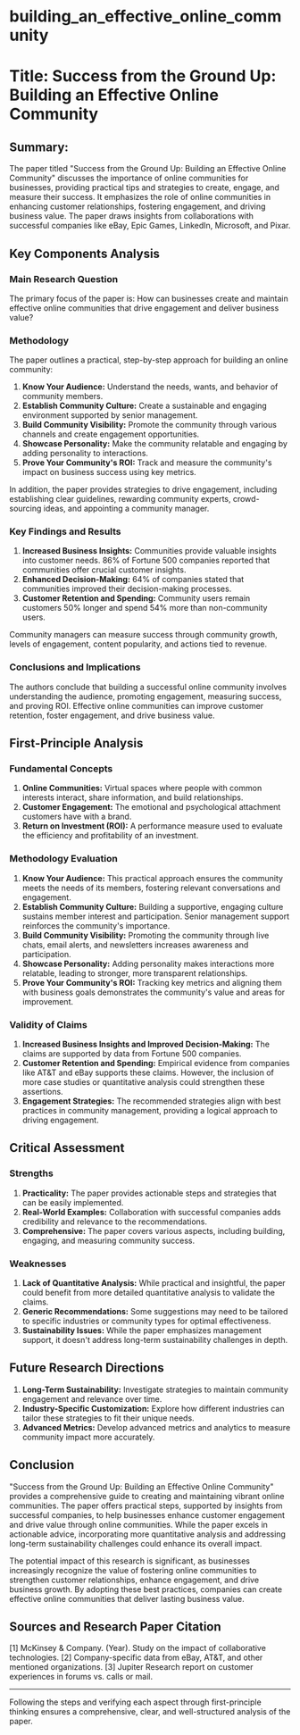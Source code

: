 # building_an_effective_online_community

# Title: Success from the Ground Up: Building an Effective Online Community

## Summary:
The paper titled "Success from the Ground Up: Building an Effective Online Community" discusses the importance of online communities for businesses, providing practical tips and strategies to create, engage, and measure their success. It emphasizes the role of online communities in enhancing customer relationships, fostering engagement, and driving business value. The paper draws insights from collaborations with successful companies like eBay, Epic Games, LinkedIn, Microsoft, and Pixar.

## Key Components Analysis

### Main Research Question
The primary focus of the paper is: How can businesses create and maintain effective online communities that drive engagement and deliver business value?

### Methodology
The paper outlines a practical, step-by-step approach for building an online community:

1. **Know Your Audience:** Understand the needs, wants, and behavior of community members.
2. **Establish Community Culture:** Create a sustainable and engaging environment supported by senior management.
3. **Build Community Visibility:** Promote the community through various channels and create engagement opportunities.
4. **Showcase Personality:** Make the community relatable and engaging by adding personality to interactions.
5. **Prove Your Community's ROI:** Track and measure the community's impact on business success using key metrics.

In addition, the paper provides strategies to drive engagement, including establishing clear guidelines, rewarding community experts, crowd-sourcing ideas, and appointing a community manager.

### Key Findings and Results
1. **Increased Business Insights:** Communities provide valuable insights into customer needs. 86% of Fortune 500 companies reported that communities offer crucial customer insights.
2. **Enhanced Decision-Making:** 64% of companies stated that communities improved their decision-making processes.
3. **Customer Retention and Spending:** Community users remain customers 50% longer and spend 54% more than non-community users.

Community managers can measure success through community growth, levels of engagement, content popularity, and actions tied to revenue.

### Conclusions and Implications
The authors conclude that building a successful online community involves understanding the audience, promoting engagement, measuring success, and proving ROI. Effective online communities can improve customer retention, foster engagement, and drive business value.

## First-Principle Analysis

### Fundamental Concepts
1. **Online Communities:** Virtual spaces where people with common interests interact, share information, and build relationships.
2. **Customer Engagement:** The emotional and psychological attachment customers have with a brand.
3. **Return on Investment (ROI):** A performance measure used to evaluate the efficiency and profitability of an investment.

### Methodology Evaluation
1. **Know Your Audience:** This practical approach ensures the community meets the needs of its members, fostering relevant conversations and engagement.
2. **Establish Community Culture:** Building a supportive, engaging culture sustains member interest and participation. Senior management support reinforces the community's importance.
3. **Build Community Visibility:** Promoting the community through live chats, email alerts, and newsletters increases awareness and participation.
4. **Showcase Personality:** Adding personality makes interactions more relatable, leading to stronger, more transparent relationships.
5. **Prove Your Community's ROI:** Tracking key metrics and aligning them with business goals demonstrates the community's value and areas for improvement.

### Validity of Claims
1. **Increased Business Insights and Improved Decision-Making:** The claims are supported by data from Fortune 500 companies.
2. **Customer Retention and Spending:** Empirical evidence from companies like AT&T and eBay supports these claims. However, the inclusion of more case studies or quantitative analysis could strengthen these assertions.
3. **Engagement Strategies:** The recommended strategies align with best practices in community management, providing a logical approach to driving engagement.

## Critical Assessment

### Strengths
1. **Practicality:** The paper provides actionable steps and strategies that can be easily implemented.
2. **Real-World Examples:** Collaboration with successful companies adds credibility and relevance to the recommendations.
3. **Comprehensive:** The paper covers various aspects, including building, engaging, and measuring community success.

### Weaknesses
1. **Lack of Quantitative Analysis:** While practical and insightful, the paper could benefit from more detailed quantitative analysis to validate the claims.
2. **Generic Recommendations:** Some suggestions may need to be tailored to specific industries or community types for optimal effectiveness.
3. **Sustainability Issues:** While the paper emphasizes management support, it doesn't address long-term sustainability challenges in depth.

## Future Research Directions

1. **Long-Term Sustainability:** Investigate strategies to maintain community engagement and relevance over time.
2. **Industry-Specific Customization:** Explore how different industries can tailor these strategies to fit their unique needs.
3. **Advanced Metrics:** Develop advanced metrics and analytics to measure community impact more accurately.

## Conclusion

"Success from the Ground Up: Building an Effective Online Community" provides a comprehensive guide to creating and maintaining vibrant online communities. The paper offers practical steps, supported by insights from successful companies, to help businesses enhance customer engagement and drive value through online communities. While the paper excels in actionable advice, incorporating more quantitative analysis and addressing long-term sustainability challenges could enhance its overall impact.

The potential impact of this research is significant, as businesses increasingly recognize the value of fostering online communities to strengthen customer relationships, enhance engagement, and drive business growth. By adopting these best practices, companies can create effective online communities that deliver lasting business value.

## Sources and Research Paper Citation
[1] McKinsey & Company. (Year). Study on the impact of collaborative technologies.
[2] Company-specific data from eBay, AT&T, and other mentioned organizations.
[3] Jupiter Research report on customer experiences in forums vs. calls or mail.

___

Following the steps and verifying each aspect through first-principle thinking ensures a comprehensive, clear, and well-structured analysis of the paper.